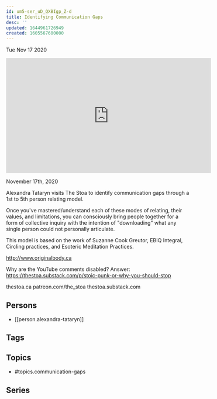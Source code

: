 ```yaml
---
id: um5-ser_uD_QXBIgp_Z-d
title: Identifying Communication Gaps
desc: ''
updated: 1644961726949
created: 1605567600000
---
```





Tue Nov 17 2020

<iframe width="560" height="315" src="https://www.youtube.com/embed/W88urXwmrcI" title="Identifying Communication Gaps w/ Alexandra Tataryn" frameborder="0" allow="accelerometer; autoplay; clipboard-write; encrypted-media; gyroscope; picture-in-picture" allowfullscreen ></iframe>

November 17th, 2020

Alexandra Tataryn visits The Stoa to identify communication gaps through a 1st to 5th person relating model.

Once you've mastered/understand each of these modes of relating, their values, and limitations, you can consciously bring people together for a form of collective inquiry with the intention of "downloading" what any single person could not personally articulate.

This model is based on the work of Suzanne Cook Greutor, EBIQ Integral, Circling practices, and Esoteric Meditation Practices.

http://www.originalbody.ca

Why are the YouTube comments disabled? Answer: https://thestoa.substack.com/p/stoic-punk-or-why-you-should-stop

thestoa.ca
patreon.com/the_stoa
thestoa.substack.com

## Persons

- [[person.alexandra-tataryn]]

## Tags



## Topics

- #topics.communication-gaps

## Series




